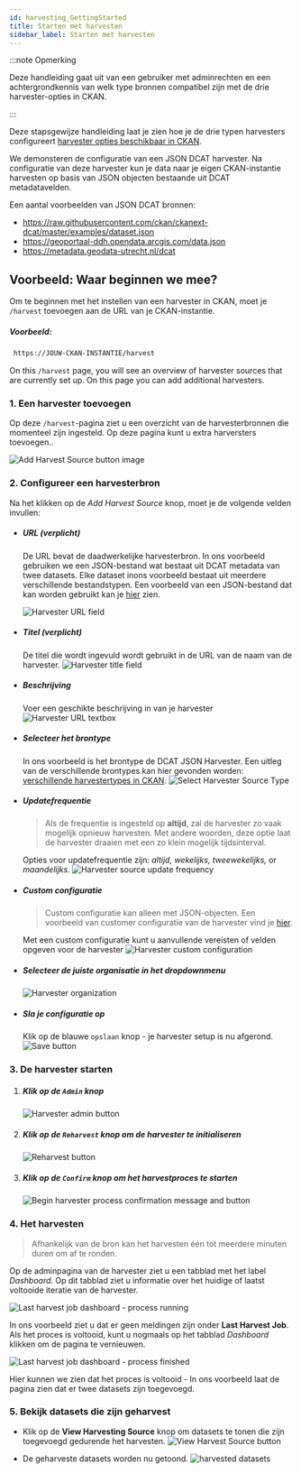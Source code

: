 ```yaml
---
id: harvesting_GettingStarted
title: Starten met harvesten
sidebar_label: Starten met harvesten
---
```


:::note Opmerking

Deze handleiding gaat uit van een gebruiker met adminrechten en een achtergrondkennis van welk type bronnen compatibel zijn met de drie harvester-opties in CKAN.

:::

Deze stapsgewijze handleiding laat je zien hoe je de drie typen harvesters configureert [harvester opties beschikbaar in CKAN](harvesting_Harvesting#types-of-harvesters). 

We demonsteren de configuratie van een JSON DCAT harvester. Na configuratie van deze harvester kun je data naar je eigen CKAN-instantie harvesten op basis van JSON objecten bestaande uit DCAT metadatavelden. 

Een aantal voorbeelden van JSON DCAT bronnen:

* https://raw.githubusercontent.com/ckan/ckanext-dcat/master/examples/dataset.json
* https://geoportaal-ddh.opendata.arcgis.com/data.json
* https://metadata.geodata-utrecht.nl/dcat

## Voorbeeld: Waar beginnen we mee?

Om te beginnen met het instellen van een harvester in CKAN, moet je `/harvest` toevoegen aan de URL van je CKAN-instantie. 

##### Voorbeeld: 
```sh
 https://JOUW-CKAN-INSTANTIE/harvest
```

On this `/harvest` page, you will see an overview of harvester sources that are currently set up. On this page you can add additional harvesters.

### 1. Een harvester toevoegen
Op deze `/harvest`-pagina ziet u een overzicht van de harvesterbronnen die momenteel zijn ingesteld. Op deze pagina kunt u extra harversters toevoegen..

![Add Harvest Source button image](assets/Dataplatform/Harvesting/Adding_harvest_source2.PNG)


### 2. Configureer een harvesterbron

Na het klikken op de *Add Harvest Source* knop, moet je de volgende velden invullen:

* ##### URL (verplicht)

    De URL bevat de daadwerkelijke harvesterbron. In ons voorbeeld gebruiken we een JSON-bestand wat bestaat uit DCAT metadata van twee datasets. Elke dataset inons voorbeeld bestaat uit meerdere verschillende bestandstypen. Een voorbeeld van een JSON-bestand dat kan worden gebruikt kan je [hier](assets/Dataplatform/Harvesting/Example_file.json) zien.

    ![Harvester URL field](assets/Dataplatform/Harvesting/URL_field.PNG)


* ##### Titel (verplicht)

    De titel die wordt ingevuld wordt gebruikt in de URL van de naam van de harvester.
    ![Harvester title field](assets/Dataplatform/Harvesting/Title.PNG)


* ##### Beschrijving

    Voer een geschikte beschrijving in van je harvester
    ![Harvester URL textbox](assets/Dataplatform/Harvesting/Description.PNG)


* ##### Selecteer het brontype

    In ons voorbeeld is het brontype de DCAT JSON Harvester. Een uitleg van de verschillende brontypes kan hier gevonden worden: [verschillende harvestertypes in CKAN](harvesting_Harvesting#types-of-harvesters).
    ![Select Harvester Source Type](assets/Dataplatform/Harvesting/Source_type.PNG)


* ##### Updatefrequentie
    > Als de frequentie is ingesteld op **altijd**, zal de harvester zo vaak mogelijk opnieuw harvesten. Met andere woorden, deze optie laat de harvester draaien met een zo klein mogelijk tijdsinterval.

    Opties voor updatefrequentie zijn: *altijd, wekelijks, tweewekelijks,* or *maandelijks*.
    ![Harvester source update frequency](assets/Dataplatform/Harvesting/Frequency.PNG)


* ##### Custom configuratie
    >Custom configuratie kan alleen met JSON-objecten. Een voorbeeld van customer configuratie van de harvester vind je [hier](assets/Dataplatform/Harvesting/Example2.json).

    Met een custom configuratie kunt u aanvullende vereisten of velden opgeven voor de harvester
    ![Harvester custom configuration](assets/Dataplatform/Harvesting/Config.PNG)



* ##### Selecteer de juiste organisatie in het dropdownmenu

    ![Harvester organization](assets/Dataplatform/Harvesting/Organisation.PNG)

* ##### Sla je configuratie op 

    Klik op de blauwe `opslaan` knop - je harvester setup is nu afgerond.
    ![Save button](assets/Dataplatform/Harvesting/Save.PNG)


### 3. De harvester starten

1. ##### Klik op de `Admin` knop 

    ![Harvester admin button](assets/Dataplatform/Harvesting/Click_admin.PNG)

2. ##### Klik op de `Reharvest` knop om de harvester te initialiseren

    ![Reharvest button](assets/Dataplatform/Harvesting/Click_reharvest.PNG)

3. ##### Klik op de `Confirm` knop om het harvestproces te starten

    ![Begin harvester process confirmation message and button](assets/Dataplatform/Harvesting/Click_confirm.PNG)

### 4. Het harvesten
> Afhankelijk van de bron kan het harvesten één tot meerdere minuten duren om af te ronden.

Op de adminpagina van de harvester ziet u een tabblad met het label *Dashboard*. Op dit tabblad ziet u informatie over het huidige of laatst voltooide iteratie van de harvester.

![Last harvest job dashboard - process running](assets/Dataplatform/Harvesting/Harvester_running.PNG)

In ons voorbeeld ziet u dat er geen meldingen zijn onder **Last Harvest Job**. Als het proces is voltooid, kunt u nogmaals op het tabblad *Dashboard* klikken om de pagina te vernieuwen.

![Last harvest job dashboard - process finished](assets/Dataplatform/Harvesting/Harvester_done.PNG)

Hier kunnen we zien dat het proces is voltooid - In ons voorbeeld laat de pagina zien dat er twee datasets zijn toegevoegd.

### 5. Bekijk datasets die zijn geharvest

* Klik op de **View Harvesting Source** knop om datasets te tonen die zijn toegevoegd gedurende het harvesten.
    ![View Harvest Source button](assets/Dataplatform/Harvesting/Harvester_done.PNG)

* De geharveste datasets worden nu getoond.
    ![harvested datasets](assets/Dataplatform/Harvesting/Datasets.PNG)